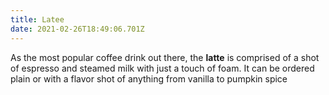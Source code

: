 ```yaml
---
title: Latee
date: 2021-02-26T18:49:06.701Z
---
```

As the most popular coffee drink out there, the **latte** is comprised of a shot of espresso and steamed milk with just a touch of foam. It can be ordered plain or with a flavor shot of anything from vanilla to pumpkin spice